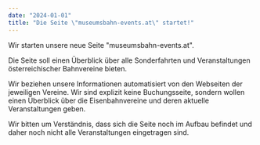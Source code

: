 ```yaml
---
date: "2024-01-01"
title: "Die Seite \"museumsbahn-events.at\" startet!"
---
```

Wir starten unsere neue Seite "museumsbahn-events.at".

Die Seite soll einen Überblick über alle Sonderfahrten und Veranstaltungen österreichischer Bahnvereine bieten.

Wir beziehen unsere Informationen automatisiert von den Webseiten der jeweiligen Vereine. Wir sind explizit keine
Buchungsseite, sondern wollen einen Überblick über die Eisenbahnvereine und deren aktuelle Veranstaltungen geben.

Wir bitten um Verständnis, dass sich die Seite noch im Aufbau befindet und daher noch nicht alle Veranstaltungen eingetragen sind.

